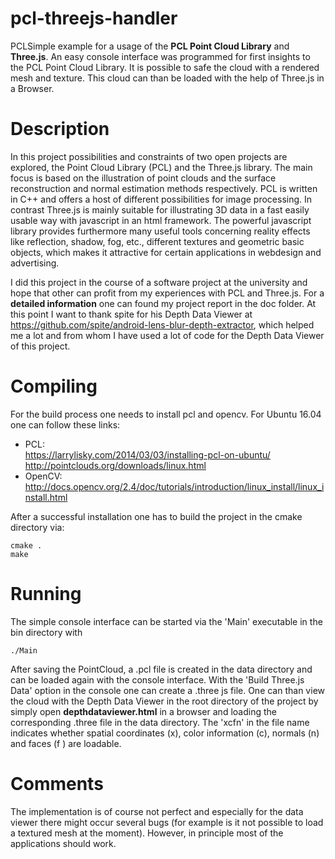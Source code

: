# pcl-threejs-handler

PCLSimple example for a usage of the **PCL Point Cloud Library** and **Three.js**. An easy console interface was programmed for first insights to the PCL Point Cloud Library. It is possible to safe the cloud with a rendered mesh and texture. This cloud can than be loaded with the help of Three.js in a Browser.

# Description

In this project possibilities and constraints of two open projects are explored, the Point Cloud Library (PCL) and the Three.js library. The main focus is based on the illustration of point clouds and the surface reconstruction and normal estimation methods respectively. PCL is written in C++ and offers a host of different possibilities for image processing. In contrast Three.js is mainly suitable for illustrating 3D data in a fast easily usable way with javascript in an html framework. The powerful javascript library provides furthermore many useful tools concerning reality effects like reflection, shadow, fog, etc.,
different textures and geometric basic objects, which makes it attractive for certain applications in webdesign and advertising.

I did this project in the course of a software project at the university and hope that other can profit from my experiences with PCL and Three.js. For a **detailed information** one can found my project report in the doc folder. At this point I want to thank spite for his Depth Data Viewer at https://github.com/spite/android-lens-blur-depth-extractor, which helped me a lot and from whom I have used a lot of code for the Depth Data Viewer of this project.

# Compiling

For the build process one needs to install pcl and opencv. For Ubuntu 16.04 one can follow these links:

  - PCL:    
      https://larrylisky.com/2014/03/03/installing-pcl-on-ubuntu/    
      http://pointclouds.org/downloads/linux.html
  - OpenCV:    
      http://docs.opencv.org/2.4/doc/tutorials/introduction/linux_install/linux_install.html

After a successful installation one has to build the project in the cmake directory via:    

    cmake .    
    make

# Running

The simple console interface can be started via the 'Main' executable in the bin directory with   

    ./Main

After saving the PointCloud, a .pcl file is created in the data directory and can be loaded again with the console interface. With the 'Build Three.js Data' option in the console one can create a .three js file. One can than view the cloud with the Depth Data Viewer in the root directory of the project by simply open **depthdataviewer.html** in a browser and loading the corresponding .three file in the data directory. The 'xcfn' in the file name indicates whether spatial coordinates (x), color information (c), normals (n) and faces (f ) are loadable.

# Comments

The implementation is of course not perfect and especially for the data viewer there might occur several bugs (for example is it not possible to load a textured mesh at the moment). However, in principle most of the applications should work.

